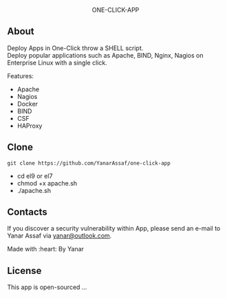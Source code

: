 <p align="center">ONE-CLICK-APP</p>


## About

Deploy Apps in One-Click throw a SHELL script. <br/>
Deploy popular applications such as Apache, BIND, Nginx, Nagios on Enterprise Linux with a single click.

Features:
- Apache
- Nagios
- Docker
- BIND
- CSF
- HAProxy

## Clone
```
git clone https://github.com/YanarAssaf/one-click-app
```
- cd el9 or el7
- chmod +x apache.sh
- ./apache.sh


## Contacts

If you discover a security vulnerability within App, please send an e-mail to Yanar Assaf via [yanar@outlook.com](mailto:yanar@outlook.com).
<p class="love">Made with :heart: By Yanar</p>

## License

This app is open-sourced ...
